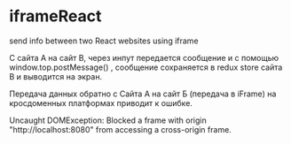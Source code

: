 # iframeReact
send info between two React websites using iframe

С сайта А на сайт B, через инпут передается сообщение и с помощью window.top.postMessage() ,
сообщение сохраняется в redux store сайта B и выводится на экран. 

Передача данных обратно с Сайта А на сайт Б (передача в iFrame) на кросдоменных платформах приводит к ошибке.

Uncaught DOMException: Blocked a frame with origin "http://localhost:8080" from accessing a cross-origin frame.
